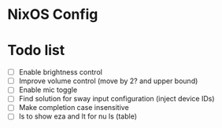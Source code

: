 # NixOS Config
# Todo list

- [ ] Enable brightness control
- [ ] Improve volume control (move by 2? and upper bound)
- [ ] Enable mic toggle
- [ ] Find solution for sway input configuration (inject device IDs)
- [ ] Make completion case insensitive
- [ ] ls to show eza and lt for nu ls (table)
